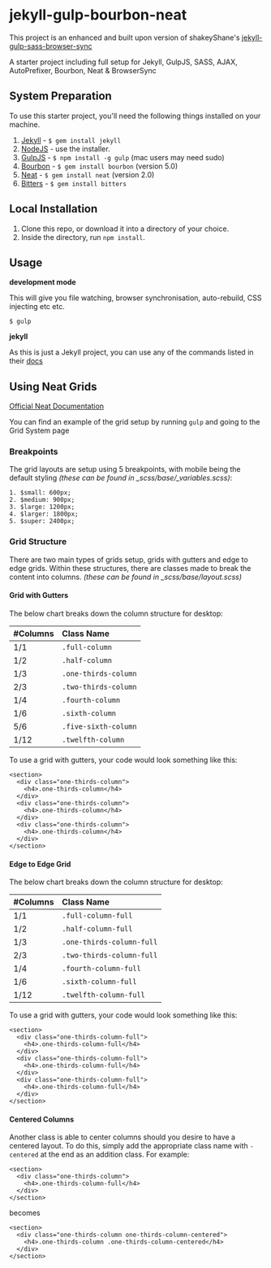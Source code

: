 # jekyll-gulp-bourbon-neat

This project is an enhanced and built upon version of shakeyShane's [jekyll-gulp-sass-browser-sync](https://github.com/shakyShane/jekyll-gulp-sass-browser-sync)

A starter project including full setup for Jekyll, GulpJS, SASS, AJAX, AutoPrefixer, Bourbon, Neat &amp; BrowserSync

## System Preparation

To use this starter project, you'll need the following things installed on your machine.

1. [Jekyll](http://jekyllrb.com/) - `$ gem install jekyll`
2. [NodeJS](http://nodejs.org) - use the installer.
3. [GulpJS](https://github.com/gulpjs/gulp) - `$ npm install -g gulp` (mac users may need sudo)
4. [Bourbon](https://github.com/thoughtbot/bourbon) - `$ gem install bourbon` (version 5.0)
5. [Neat](https://github.com/thoughtbot/neat) - `$ gem install neat` (version 2.0)
6. [Bitters](https://github.com/thoughtbot/bitters) - `$ gem install bitters`

## Local Installation

1. Clone this repo, or download it into a directory of your choice.
2. Inside the directory, run `npm install`.

## Usage

**development mode**

This will give you file watching, browser synchronisation, auto-rebuild, CSS injecting etc etc.

```shell
$ gulp
```

**jekyll**

As this is just a Jekyll project, you can use any of the commands listed in their [docs](http://jekyllrb.com/docs/usage/)

## Using Neat Grids

[Official Neat Documentation](http://neat.bourbon.io/docs/latest/)

You can find an example of the grid setup by running `gulp` and going to the Grid System page

### Breakpoints

The grid layouts are setup using 5 breakpoints, with mobile being the default styling *(these can be found in _scss/base/_variables.scss)*:

```
1. $small: 600px;
2. $medium: 900px;
3. $large: 1200px;
4. $larger: 1800px;
5. $super: 2400px;
```

### Grid Structure

There are two main types of grids setup, grids with gutters and edge to edge grids. Within these structures, there are classes made to break the content into columns. *(these can be found in _scss/base/layout.scss)*

#### Grid with Gutters

The below chart breaks down the column structure for desktop:

| #Columns | Class Name       |
| :- | :--------------------- |
| 1/1  | `.full-column`       |
| 1/2  | `.half-column`       |
| 1/3  | `.one-thirds-column` |
| 2/3  | `.two-thirds-column` |
| 1/4  | `.fourth-column`     |
| 1/6  | `.sixth-column`      |
| 5/6  | `.five-sixth-column` |
| 1/12 | `.twelfth-column`    |



To use a grid with gutters, your code would look something like this:

```
<section>
  <div class="one-thirds-column">
    <h4>.one-thirds-column</h4>
  </div>
  <div class="one-thirds-column">
    <h4>.one-thirds-column</h4>
  </div>
  <div class="one-thirds-column">
    <h4>.one-thirds-column</h4>
  </div>
</section>
```

#### Edge to Edge Grid

The below chart breaks down the column structure for desktop:

| #Columns | Class Name            |
| :- | :-------------------------- |
| 1/1  | `.full-column-full`       |
| 1/2  | `.half-column-full`       |
| 1/3  | `.one-thirds-column-full` |
| 2/3  | `.two-thirds-column-full` |
| 1/4  | `.fourth-column-full`     |
| 1/6  | `.sixth-column-full`      |
| 1/12 | `.twelfth-column-full`    |

To use a grid with gutters, your code would look something like this:

```
<section>
  <div class="one-thirds-column-full">
    <h4>.one-thirds-column-full</h4>
  </div>
  <div class="one-thirds-column-full">
    <h4>.one-thirds-column-full</h4>
  </div>
  <div class="one-thirds-column-full">
    <h4>.one-thirds-column-full</h4>
  </div>
</section>
```

#### Centered Columns

Another class is able to center columns should you desire to have a centered layout. To do this, simply add the appropriate class name with `-centered` at the end as an addition class. For example:

```
<section>
  <div class="one-thirds-column">
    <h4>.one-thirds-column-full</h4>
  </div>
</section>
```

becomes

```
<section>
  <div class="one-thirds-column one-thirds-column-centered">
    <h4>.one-thirds-column .one-thirds-column-centered</h4>
  </div>
</section>
```
